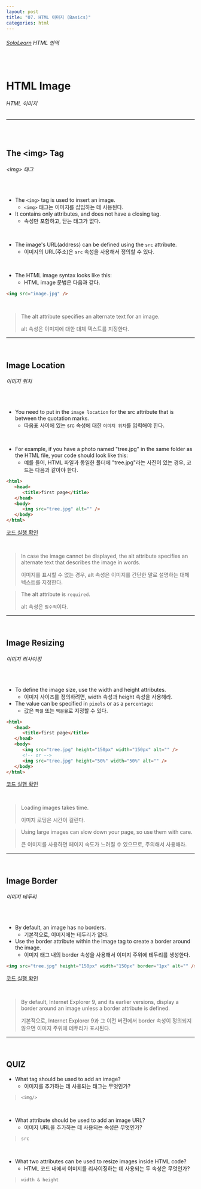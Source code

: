 ```yaml
---
layout: post
title: "07. HTML 이미지 (Basics)"
categories: html
---
```


###### [SoloLearn](https://www.sololearn.com/) HTML 번역

<br>

# HTML Image

###### HTML 이미지

------

<br>

<br>

## The \<img> Tag

###### \<img> 태그

<br>

- The `<img>` tag is used to insert an image.
  - `<img>` 태그는 이미지를 삽입하는 데 사용된다.
- It contains only attributes, and does not have a closing tag.
  - 속성만 포함하고, 닫는 태그가 없다.

<br>

- The image's URL(address) can be defined using the `src` attribute.
  - 이미지의 URL(주소)은 `src` 속성을 사용해서 정의할 수 있다.

<br>

- The HTML image syntax looks like this:
  - HTML image 문법은 다음과 같다.

```html
<img src="image.jpg" />
```

<br>

> The alt attribute specifies an alternate text for an image.
>
> alt 속성은 이미지에 대한 대체 텍스트를 지정한다.

------

<br>

## Image Location

###### 이미지 위치

<br>

- You need to put in the `image location` for the src attribute that is between the quotation marks.
  - 따옴표 사이에 있는 src 속성에 대한 `이미지 위치`를 입력해야 한다.

<br>

- For example, if you have a photo named "tree.jpg" in the same folder as the HTML file, your code should look like this:
  - 예를 들어, HTML 파일과 동일한 폴더에 "tree.jpg"라는 사진이 있는 경우, 코드는 다음과 같아야 한다.

```html
<html>
   <head>
      <title>first page</title>
   </head>
   <body>
      <img src="tree.jpg" alt="" />
   </body>
</html>
```

[코드 실행 확인](https://code.sololearn.com/20/#html)

<br>

> In case the image cannot be displayed, the alt attribute specifies an alternate text that describes the image in words.
>
> 이미지를 표시할 수 없는 경우, alt 속성은 이미지를 간단한 말로 설명하는 대체 텍스트를 지정한다.

> The alt attribute is `required`.
>
> alt 속성은 `필수적`이다.

------

<br>

## Image Resizing

###### 이미지 리사이징

<br>

- To define the image size, use the width and height attributes.
  - 이미지 사이즈를 정의하려면, width 속성과 height 속성을 사용해라.
- The value can be specified in `pixels` or as a `percentage`:
  - 값은 `픽셀` 또는 `백분율`로 지정할 수 있다.

```html
<html>
   <head>
      <title>first page</title>
   </head>
   <body>
      <img src="tree.jpg" height="150px" width="150px" alt="" />
      <!-- or -->
      <img src="tree.jpg" height="50%" width="50%" alt="" />
   </body>
</html>
```

[코드 실행 확인](https://code.sololearn.com/20/#html)

<br>

> Loading images takes time.
>
> 이미지 로딩은 시간이 걸린다.

> Using large images can slow down your page, so use them with care.
>
> 큰 이미지를 사용하면 페이지 속도가 느려질 수 있으므로, 주의해서 사용해라.

------

<br>

## Image Border

###### 이미지 테두리

<br>

- By default, an image has no borders.
  - 기본적으로, 이미지에는 테두리가 없다.
- Use the border attribute within the image tag to create a border around the image.
  - 이미지 태그 내의 border 속성을 사용해서 이미지 주위에 테두리를 생성한다.

```html
<img src="tree.jpg" height="150px" width="150px" border="1px" alt="" />
```

[코드 실행 확인](https://code.sololearn.com/22/#html)

<br>

> By default, Internet Explorer 9, and its earlier versions, display a border around an image unless a border attribute is defined.
>
> 기본적으로, Internet Explorer 9과 그 이전 버전에서 border 속성이 정의되지 않으면 이미지 주위에 테두리가 표시된다.

------

<br>

## QUIZ

- What tag should be used to add an image?
  - 이미지를 추가하는 데 사용되는 태그는 무엇인가?

> `<img/>`

<br>

- What attribute should be used to add an image URL?
  - 이미지 URL을 추가하는 데 사용되는 속성은 무엇인가?

> `src`

<br>

- What two attributes can be used to resize images inside HTML code?
  - HTML 코드 내에서 이미지를 리사이징하는 데 사용되는 두 속성은 무엇인가?

> `width & height`

<br>